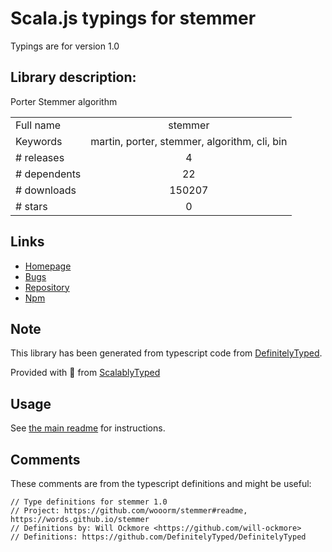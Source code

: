 
# Scala.js typings for stemmer

Typings are for version 1.0

## Library description:
Porter Stemmer algorithm

|                    |                 |
| ------------------ | :-------------: |
| Full name          | stemmer |
| Keywords           | martin, porter, stemmer, algorithm, cli, bin |
| # releases         | 4 |
| # dependents       | 22 |
| # downloads        | 150207 |
| # stars            | 0 |

## Links
- [Homepage](https://words.github.io/stemmer/)
- [Bugs](https://github.com/words/stemmer/issues)
- [Repository](https://github.com/words/stemmer)
- [Npm](https://www.npmjs.com/package/stemmer)
    


## Note
This library has been generated from typescript code from [DefinitelyTyped](https://definitelytyped.org).

Provided with :purple_heart: from [ScalablyTyped](https://github.com/oyvindberg/ScalablyTyped)

## Usage
See [the main readme](../../readme.md) for instructions.

## Comments

These comments are from the typescript definitions and might be useful:
```
// Type definitions for stemmer 1.0
// Project: https://github.com/wooorm/stemmer#readme, https://words.github.io/stemmer
// Definitions by: Will Ockmore <https://github.com/will-ockmore>
// Definitions: https://github.com/DefinitelyTyped/DefinitelyTyped

```

